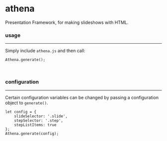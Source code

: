 # athena
Presentation Framework, for making slideshows with HTML.
<br/>

### usage
----
 
Simply include `athena.js` and then call:
```
Athena.generate();
```
<br/>

### configuration
------ 
 
Certain configuration variables can be changed by passing a configuration object to `generate()`.
```
let config = {
    slideSelector: '.slide',
    stepSelector: '.step',
    stepListItems: true
};
Athena.generate(config);
```